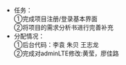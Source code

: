 ﻿
 - 任务：<br>
①完成项目注册/登录基本界面<br>
②将项目的需求分析书进行完善补充<br>
 - 分配情况：<br>
①后台代码：李袁 朱贝 王志龙<br>
②完成对adminLTE修改:黄莹，廖佳路<br>

﻿